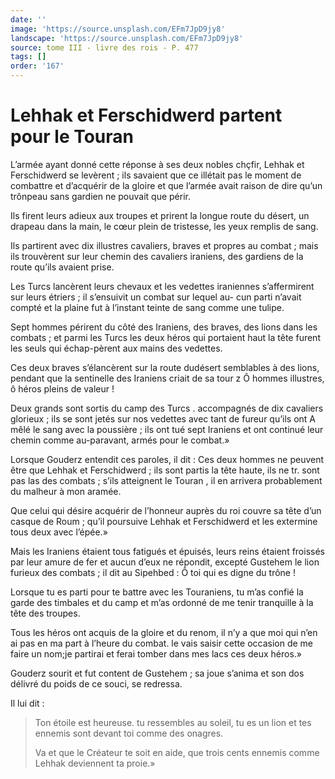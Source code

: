 ```yaml
---
date: ''
image: 'https://source.unsplash.com/EFm7JpD9jy8'
landscape: 'https://source.unsplash.com/EFm7JpD9jy8'
source: tome III - livre des rois - P. 477
tags: []
order: '167'
---
```


# Lehhak et Ferschidwerd partent pour le Touran

L’armée ayant donné cette réponse à ses deux nobles chçfir, Lehhak et Ferschidwerd se levèrent ; ils savaient que ce illétait pas le moment de combattre et d’acquérir de la gloire et que l’armée avait raison de dire qu’un trônpeau sans gardien ne pouvait que périr.

Ils firent leurs adieux aux troupes et prirent la longue route du désert, un drapeau dans la main, le cœur plein de tristesse, les yeux remplis de sang.

Ils partirent avec dix illustres cavaliers, braves et propres au combat ; mais ils trouvèrent sur leur chemin des cavaliers iraniens, des gardiens de la route qu’ils avaient prise.

Les Turcs lancèrent leurs chevaux et les vedettes iraniennes s’affermirent sur leurs étriers ; il s’ensuivit un combat sur lequel au-
cun parti n’avait compté et la plaine fut à l’instant teinte de sang comme une tulipe.

Sept hommes périrent du côté des Iraniens, des braves, des lions dans les combats ; et parmi les Turcs les deux héros qui portaient haut la tête furent les seuls qui échap-pèrent aux mains des vedettes.

Ces deux braves s’élancèrent sur la route dudésert semblables à des lions, pendant que la sentinelle des Iraniens criait de sa tour z Ô hommes illustres, ô héros pleins de valeur !

Deux grands sont sortis du camp des Turcs . accompagnés de dix cavaliers glorieux ; ils se sont jetés sur nos vedettes avec tant de fureur qu’ils ont A mêlé le sang avec la poussière ; ils ont tué sept Iraniens et ont continué leur chemin comme au-paravant, armés pour le combat.»

Lorsque Gouderz entendit ces paroles, il dit : Ces deux hommes ne peuvent être que Lehhak et Ferschidwerd ; ils sont partis la tête haute, ils ne tr. sont pas las des combats ; s’ils atteignent le Touran , il en arrivera probablement du malheur à mon aramée.

Que celui qui désire acquérir de l’honneur auprès du roi couvre sa tête d’un casque de Roum ; qu’il poursuive Lehhak et Ferschidwerd et les extermine tous deux avec l’épée.»

Mais les Iraniens étaient tous fatigués et épuisés, leurs reins étaient froissés par leur amure de fer et aucun d’eux ne répondit, excepté Gustehem le lion furieux des combats ; il dit au Sipehbed : Ô toi qui es digne du trône !

Lorsque tu es parti pour te battre avec les Touraniens, tu m’as confié la garde des timbales et du camp et m’as ordonné de me tenir tranquille à la tête des troupes.

Tous les héros ont acquis de la gloire et du renom, il n’y a que moi qui n’en ai pas en ma part à l’heure du combat. le vais saisir cette occasion de me faire un nom;je partirai et ferai tomber dans mes lacs ces deux héros.»

Gouderz sourit et fut content de Gustehem ; sa joue s’anima et son dos délivré du poids de ce souci, se redressa.

Il lui dit :

> Ton étoile est heureuse.
> tu ressembles au soleil, tu es un lion et tes ennemis sont devant toi comme des onagres.
>
> Va et que le Créateur te soit en aide, que trois cents ennemis comme Lehhak deviennent ta proie.»
